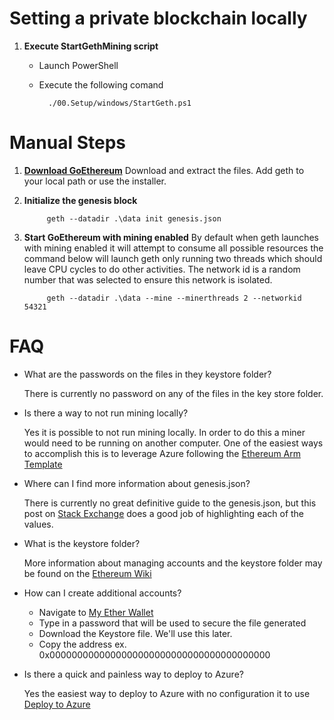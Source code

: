 # Setting a private blockchain locally

1. **Execute StartGethMining script**
    * Launch PowerShell
    * Execute the following comand

            ./00.Setup/windows/StartGeth.ps1

# Manual Steps #
1. **[Download GoEthereum]**
    Download and extract the files. Add geth to your local path or use the installer.

2. **Initialize the genesis block**

            geth --datadir .\data init genesis.json

3. **Start GoEthereum with mining enabled**
    By default when geth launches with mining enabled it will attempt to consume all possible resources
    the command below will launch geth only running two threads which should leave CPU cycles to do other 
    activities. The network id is a random number that was selected to ensure this network is isolated.

            geth --datadir .\data --mine --minerthreads 2 --networkid 54321

# FAQ #
* What are the passwords on the files in they keystore folder?

    There is currently no password on any of the files in the key store folder.

* Is there a way to not run mining locally?
    
    Yes it is possible to not run mining locally. In order to do this a miner would need to be running on another computer.
    One of the easiest ways to accomplish this is to leverage Azure following the [Ethereum Arm Template](https://github.com/EthereumEx/ethereum-arm-templates/tree/master/ethereum-consortium)

* Where can I find more information about genesis.json?
    
    There is currently no great definitive guide to the genesis.json, but  this post on [Stack Exchange](http://ethereum.stackexchange.com/questions/2376/what-does-each-genesis-json-parameter-mean) does a good job of highlighting each of the values.

* What is the keystore folder?
    
    More information about managing accounts and the keystore folder may be found on the [Ethereum Wiki](https://github.com/ethereum/go-ethereum/wiki/Managing-your-accounts) 

* How can I create additional accounts?
    * Navigate to [My Ether Wallet](http://myetherwallet.com)
    * Type in a password that will be used to secure the file generated
    * Download the Keystore file. We'll use this later.
    * Copy the address ex. 0x0000000000000000000000000000000000000000

* Is there a quick and painless way to deploy to Azure?

    Yes the easiest way to deploy to Azure with no configuration it to use [Deploy to Azure](https://portal.azure.com/#create/Microsoft.Template/uri/https%3A%2F%2Fraw.githubusercontent.com%2FEthereumEx%2Fblockchain-060%2Fericmai%2Ftest%2F01.LocalBlockchain%2FAzureBlockchain%2Ftemplate.blockchain.json)
 


[Download GoEthereum]:https://geth.ethereum.org/downloads/